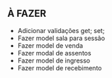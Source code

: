 ## À FAZER

- Adicionar validações get; set;
- Fazer model sala para sessão
- Fazer model de venda
- Fazer modal de assentos
- Fazer model de ingresso
- Fazer model de recebimento
